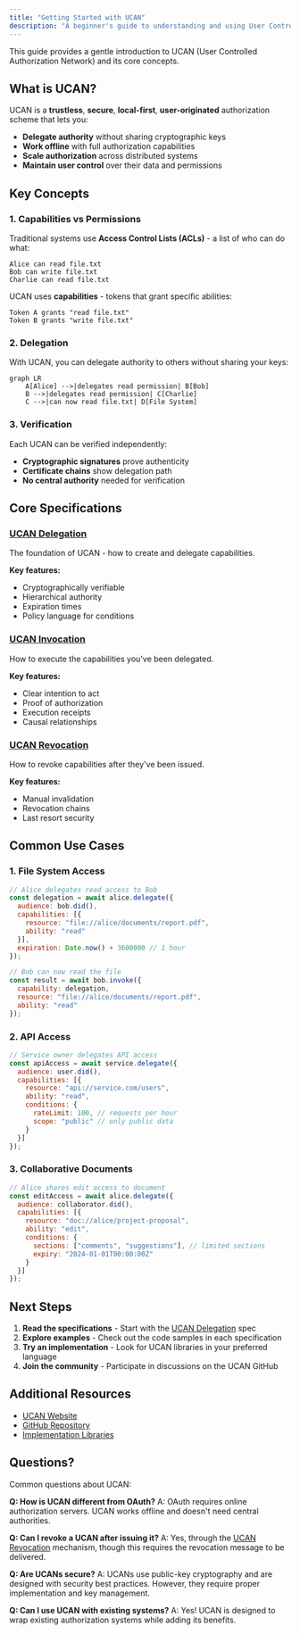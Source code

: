 ```yaml
---
title: "Getting Started with UCAN"
description: "A beginner's guide to understanding and using User Controlled Authorization Network (UCAN)"
---
```


This guide provides a gentle introduction to UCAN (User Controlled Authorization Network) and its core concepts.

## What is UCAN?

UCAN is a **trustless**, **secure**, **local-first**, **user-originated** authorization scheme that lets you:

- **Delegate authority** without sharing cryptographic keys
- **Work offline** with full authorization capabilities
- **Scale authorization** across distributed systems
- **Maintain user control** over their data and permissions

## Key Concepts

### 1. Capabilities vs Permissions

Traditional systems use **Access Control Lists (ACLs)** - a list of who can do what:
```
Alice can read file.txt
Bob can write file.txt
Charlie can read file.txt
```

UCAN uses **capabilities** - tokens that grant specific abilities:
```
Token A grants "read file.txt"
Token B grants "write file.txt"
```

### 2. Delegation

With UCAN, you can delegate authority to others without sharing your keys:

```mermaid
graph LR
    A[Alice] -->|delegates read permission| B[Bob]
    B -->|delegates read permission| C[Charlie]
    C -->|can now read file.txt| D[File System]
```

### 3. Verification

Each UCAN can be verified independently:
- **Cryptographic signatures** prove authenticity
- **Certificate chains** show delegation path
- **No central authority** needed for verification

## Core Specifications

### [UCAN Delegation](/delegation/)
The foundation of UCAN - how to create and delegate capabilities.

**Key features:**
- Cryptographically verifiable
- Hierarchical authority
- Expiration times
- Policy language for conditions

### [UCAN Invocation](/invocation/)
How to execute the capabilities you've been delegated.

**Key features:**
- Clear intention to act
- Proof of authorization
- Execution receipts
- Causal relationships

### [UCAN Revocation](/revocation/)
How to revoke capabilities after they've been issued.

**Key features:**
- Manual invalidation
- Revocation chains
- Last resort security

## Common Use Cases

### 1. File System Access
```javascript
// Alice delegates read access to Bob
const delegation = await alice.delegate({
  audience: bob.did(),
  capabilities: [{
    resource: "file://alice/documents/report.pdf",
    ability: "read"
  }],
  expiration: Date.now() + 3600000 // 1 hour
});

// Bob can now read the file
const result = await bob.invoke({
  capability: delegation,
  resource: "file://alice/documents/report.pdf",
  ability: "read"
});
```

### 2. API Access
```javascript
// Service owner delegates API access
const apiAccess = await service.delegate({
  audience: user.did(),
  capabilities: [{
    resource: "api://service.com/users",
    ability: "read",
    conditions: {
      rateLimit: 100, // requests per hour
      scope: "public" // only public data
    }
  }]
});
```

### 3. Collaborative Documents
```javascript
// Alice shares edit access to document
const editAccess = await alice.delegate({
  audience: collaborator.did(),
  capabilities: [{
    resource: "doc://alice/project-proposal",
    ability: "edit",
    conditions: {
      sections: ["comments", "suggestions"], // limited sections
      expiry: "2024-01-01T00:00:00Z"
    }
  }]
});
```

## Next Steps

1. **Read the specifications** - Start with the [UCAN Delegation](/delegation/) spec
2. **Explore examples** - Check out the code samples in each specification
3. **Try an implementation** - Look for UCAN libraries in your preferred language
4. **Join the community** - Participate in discussions on the UCAN GitHub

## Additional Resources

- [UCAN Website](https://ucan.xyz)
- [GitHub Repository](https://github.com/ucan-wg/spec)
- [Implementation Libraries](https://github.com/ucan-wg)

## Questions?

Common questions about UCAN:

**Q: How is UCAN different from OAuth?**
A: OAuth requires online authorization servers. UCAN works offline and doesn't need central authorities.

**Q: Can I revoke a UCAN after issuing it?**
A: Yes, through the [UCAN Revocation](/revocation/) mechanism, though this requires the revocation message to be delivered.

**Q: Are UCANs secure?**
A: UCANs use public-key cryptography and are designed with security best practices. However, they require proper implementation and key management.

**Q: Can I use UCAN with existing systems?**
A: Yes! UCAN is designed to wrap existing authorization systems while adding its benefits.
